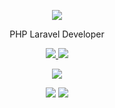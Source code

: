 <!-- Banner with animated text -->
<p align="center">
  <img src="https://capsule-render.vercel.app/api?type=waving&color=gradient&text=Hi%20there!%20I'm%20Justice%20Bellen&height=100&fontSize=40" />
</p>

<p align="center">PHP Laravel Developer</p>

<p align="center">
  <a href="https://givemesleep.github.io" target="_blank">
    <img src="https://img.shields.io/badge/Portfolio-Website-blue?style=for-the-badge&logo=github" />
  </a>
  <a href="mailto:be.husto@gmail.com">
    <img src="https://img.shields.io/badge/Email-devhusto@gmail.com-red?style=for-the-badge&logo=gmail" />
  </a>
</p>

<p align="center">
  <img src="https://skillicons.dev/icons?i=js,php,laravel,bash,mysql,bootstrap,html,css,git,github" />
</p>

<p align="center">
  <img src="https://github-readme-stats.vercel.app/api/top-langs/?username=givemesleep&layout=compact&theme=radical" />
  <img src="https://github-readme-stats.vercel.app/api?username=givemesleep&show_icons=true&theme=radical" />
</p>
